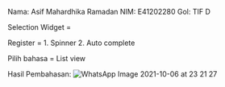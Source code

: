 Nama: Asif Mahardhika Ramadan NIM: E41202280 Gol: TIF D

Selection Widget =

Register = 1. Spinner 2. Auto complete

Pilih bahasa = List view

Hasil Pembahasan:
![WhatsApp Image 2021-10-06 at 23 21 27](https://user-images.githubusercontent.com/80689807/136316603-089673a1-d5f2-4302-8701-ff67bc6e9060.jpeg)
